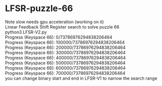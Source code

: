 # LFSR-puzzle-66
Note slow needs gpu acceleration (working on it)<br>
Linear Feedback Shift Register search to solve puzzle 66<br>
python3 LFSR-V2.py<br>
Progress (Keyspace 66): 0/73786976294838206464<br>
Progress (Keyspace 66): 100000/73786976294838206464<br>
Progress (Keyspace 66): 200000/73786976294838206464<br>
Progress (Keyspace 66): 300000/73786976294838206464<br>
Progress (Keyspace 66): 400000/73786976294838206464<br>
Progress (Keyspace 66): 500000/73786976294838206464<br>
Progress (Keyspace 66): 600000/73786976294838206464<br>
Progress (Keyspace 66): 700000/73786976294838206464<br>
you can change binary start and end in LFSR-V1 to narrow the search range<br>
